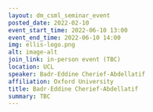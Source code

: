 ```yaml
---
layout: dm_csml_seminar_event
posted_date: 2022-02-10
event_start_time: 2022-06-10 13:00
event_end_time: 2022-06-10 14:00
img: ellis-logo.png
alt: image-alt
join_link: in-person event (TBC)
location: UCL
speaker: Badr-Eddine Cherief-Abdellatif
affiliation: Oxford University
title: Badr-Eddine Cherief-Abdellatif
summary: TBC
---
```

